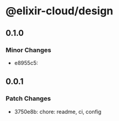 # @elixir-cloud/design

## 0.1.0

### Minor Changes

- e8955c5:

## 0.0.1

### Patch Changes

- 3750e8b: chore: readme, ci, config
